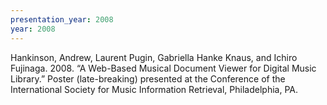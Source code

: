 ```yaml
---
presentation_year: 2008
year: 2008
---
```


Hankinson, Andrew, Laurent Pugin, Gabriella Hanke Knaus, and Ichiro Fujinaga. 2008. “A Web-Based Musical Document Viewer for Digital Music Library.” Poster (late-breaking) presented at the Conference of the International Society for Music Information Retrieval, Philadelphia, PA.